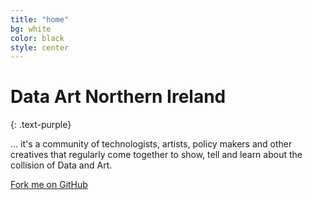 ```yaml
---
title: "home"
bg: white
color: black
style: center
---
```



<span class="fa-stack subtlecircle" style="font-size:120px; background:rgb(68, 68, 68);">
  <i class="fa fa-terminal fa-stack-1x fa-inverse" style="font-size:200px"></i>
  <i class="fa fa-paint-brush fa-stack-1x fa-inverse" style="font-size:80px; margin-left:40px"></i>
</span>

# Data Art Northern Ireland
{: .text-purple}


… it's a community of technologists, artists, policy makers and other creatives that regularly come together to show, tell and learn about the collision of Data and Art.

<span id="forkongithub">
  <a href="{{ site.source_link }}" class="bg-blue">
    Fork me on GitHub
  </a>
</span>
